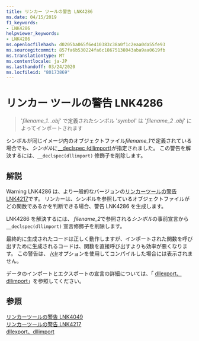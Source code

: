 ```yaml
---
title: リンカー ツールの警告 LNK4286
ms.date: 04/15/2019
f1_keywords:
- LNK4286
helpviewer_keywords:
- LNK4286
ms.openlocfilehash: d0205ba065f6e410383c38a0f1c2eaa0da55fe93
ms.sourcegitcommit: 857fa6b530224fa6c18675138043aba9aa0619fb
ms.translationtype: MT
ms.contentlocale: ja-JP
ms.lasthandoff: 03/24/2020
ms.locfileid: "80173869"
---
```

# <a name="linker-tools-warning-lnk4286"></a>リンカー ツールの警告 LNK4286

> '*filename_1. .obj*' で定義されたシンボル '*symbol*' は '*filename_2 .obj*' によってインポートされます

シンボルが同じイメージ内のオブジェクトファイル*filename_1*で定義されている場合でも、*シンボル*に[__declspec (dllimport)](../../cpp/dllexport-dllimport.md)が指定されました。 この警告を解決するには、`__declspec(dllimport)` 修飾子を削除します。

## <a name="remarks"></a>解説

Warning LNK4286 は、より一般的なバージョンの[リンカーツールの警告 LNK4217](linker-tools-warning-lnk4217.md)です。 リンカーは、シンボルを参照しているオブジェクトファイルがどの関数であるかを判断できる場合、警告 LNK4286 を生成します。

LNK4286 を解決するには、 *filename_2*で参照される*シンボル*の事前宣言から `__declspec(dllimport)` 宣言修飾子を削除します。

最終的に生成されたコードは正しく動作しますが、インポートされた関数を呼び出すために生成されるコードは、関数を直接呼び出すよりも効率が悪くなります。 この警告は、 [/clr](../../build/reference/clr-common-language-runtime-compilation.md)オプションを使用してコンパイルした場合には表示されません。

データのインポートとエクスポートの宣言の詳細については、「 [dllexport、dllimport](../../cpp/dllexport-dllimport.md)」を参照してください。

## <a name="see-also"></a>参照

[リンカーツールの警告 LNK4049](linker-tools-warning-lnk4049.md) \
[リンカーツールの警告 LNK4217](linker-tools-warning-lnk4217.md) \
[dllexport、dllimport](../../cpp/dllexport-dllimport.md)
